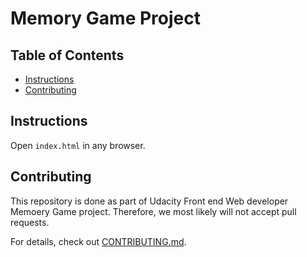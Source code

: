 # Memory Game Project

## Table of Contents

* [Instructions](#instructions)
* [Contributing](#contributing)

## Instructions

Open `index.html` in any browser.

## Contributing

This repository is done as part of Udacity Front end Web developer Memoery Game project. Therefore, we most likely will not accept pull requests.

For details, check out [CONTRIBUTING.md](CONTRIBUTING.md).
